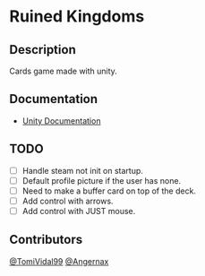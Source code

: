 # Ruined Kingdoms

## Description
Cards game made with unity.

## Documentation
- [Unity Documentation](https://docs.unity.com/)

## TODO
- [ ] Handle steam not init on startup.
- [ ] Default profile picture if the user has none.
- [ ] Need to make a buffer card on top of the deck.
- [ ] Add control with arrows.
- [ ] Add control with JUST mouse.

## Contributors
[@TomiVidal99](https://github.com/TomiVidal99)
[@Angernax](https://github.com/Angernax)
